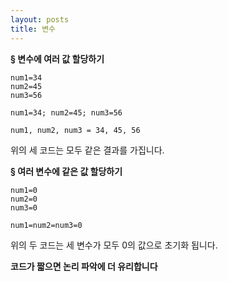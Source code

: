 ```yaml
---
layout: posts
title: 변수
---
```



**§ 변수에 여러 값 할당하기**  

~~~
num1=34
num2=45
num3=56
~~~
~~~
num1=34; num2=45; num3=56
~~~
~~~
num1, num2, num3 = 34, 45, 56
~~~
위의 세 코드는 모두 같은 결과를 가집니다.


**§ 여러 변수에 같은 값 할당하기**  
~~~
num1=0
num2=0
num3=0
~~~
~~~
num1=num2=num3=0
~~~
위의 두 코드는 세 변수가 모두 0의 값으로 초기화 됩니다.

**코드가 짧으면 논리 파악에 더 유리합니다**
